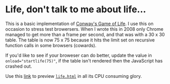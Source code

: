 # Life, don't talk to me about life...

This is a basic implementation of [Conway's Game of Life](http://en.wikipedia.org/wiki/Conway's_Game_of_Life). I use this on occasion to stress test browersers. When I wrote this in 2008 only Chrome managed to get more than a frame per second, and that was with a 30 x 30 table. The table is now 75 x 75 because it hits the limit set on recursive function calls in some browsers (cowards).

If you'd like to see if your broweser can do better, update the value in `onload="startlife(75)"`, if the table isn't rendered then the JavaScript has crashed out.

Use this [link](https://htmlpreview.github.io/?https://github.com/Aethylred/life/blob/master/life.html) to preview [`life.html`](life.html) in all its CPU consuming glory.
